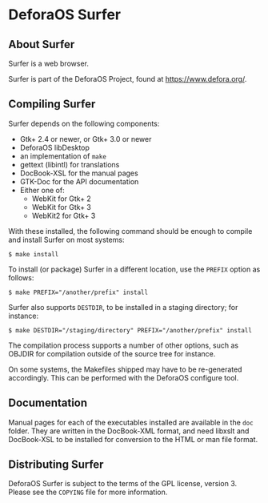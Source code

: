DeforaOS Surfer
===============

About Surfer
------------

Surfer is a web browser.

Surfer is part of the DeforaOS Project, found at https://www.defora.org/.


Compiling Surfer
-----------------

Surfer depends on the following components:

 * Gtk+ 2.4 or newer, or Gtk+ 3.0 or newer
 * DeforaOS libDesktop
 * an implementation of `make`
 * gettext (libintl) for translations
 * DocBook-XSL for the manual pages
 * GTK-Doc for the API documentation
 * Either one of:
   * WebKit for Gtk+ 2
   * WebKit for Gtk+ 3
   * WebKit2 for Gtk+ 3

With these installed, the following command should be enough to compile and
install Surfer on most systems:

    $ make install

To install (or package) Surfer in a different location, use the `PREFIX` option
as follows:

    $ make PREFIX="/another/prefix" install

Surfer also supports `DESTDIR`, to be installed in a staging directory; for
instance:

    $ make DESTDIR="/staging/directory" PREFIX="/another/prefix" install

The compilation process supports a number of other options, such as OBJDIR for
compilation outside of the source tree for instance.

On some systems, the Makefiles shipped may have to be re-generated accordingly.
This can be performed with the DeforaOS configure tool.

Documentation
-------------

Manual pages for each of the executables installed are available in the `doc`
folder. They are written in the DocBook-XML format, and need libxslt and
DocBook-XSL to be installed for conversion to the HTML or man file format.

Distributing Surfer
-------------------

DeforaOS Surfer is subject to the terms of the GPL license, version 3. Please
see the `COPYING` file for more information.
